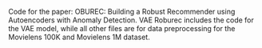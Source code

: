 Code for the paper: OBUREC: Building a Robust Recommender using Autoencoders
with Anomaly Detection. VAE Roburec includes the code for the VAE model, while all other files are for data preprocessing for the Movielens 100K and Movielens 1M dataset.
